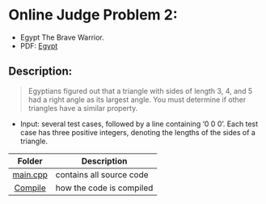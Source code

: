 
# Online Judge Problem 2:

- Egypt The Brave Warrior.
- PDF: [Egypt](https://onlinejudge.org/external/118/11854.pdf)

## Description:

> Egyptians figured out that a triangle with sides of length 3, 4, 
> and 5 had a right angle as its largest angle. You must determine if 
> other triangles have a similar property.

- Input: several test cases, followed by a line
containing ‘0 0 0’. Each test case has three positive
integers, denoting the lengths of the sides of a triangle.

|                                                 Folder                                                 | Description              |
| :----------------------------------------------------------------------------------------------------: | ------------------------ |
| [main.cpp](https://github.com/dmreyescoy03/4883-PrgmTech-Reyes-Coy/blob/main/EasyBreezy/HashMat/main.cpp) | contains all source code |
| [Compile](https://github.com/dmreyescoy03/4883-PrgmTech-Reyes-Coy/blob/main/EasyBreezy/HashMat/HowTo.md) | how the code is compiled |
